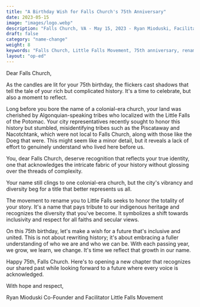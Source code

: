 ```yaml
---
title: "A Birthday Wish for Falls Church's 75th Anniversary"
date: 2023-05-15
image: "images/logo.webp"
description: "Falls Church, VA - May 15, 2023 - Ryan Mioduski, Facilitator of the Little Falls Movement, pens a heartfelt op-ed reflecting on the 75th anniversary of Falls Church, calling for an embrace of the city's true history and a movement toward inclusivity."
draft: false
category: "name-change"
weight: 8
keywords: "Falls Church, Little Falls Movement, 75th anniversary, renaming, inclusivity, diversity, community, Virginia, history, identity"
layout: "op-ed"
---
```


Dear Falls Church,

As the candles are lit for your 75th birthday, the flickers cast shadows that tell the tale of your rich but complicated history. It's a time to celebrate, but also a moment to reflect.

Long before you bore the name of a colonial-era church, your land was cherished by Algonquian-speaking tribes who localized with the Little Falls of the Potomac. Your city representatives recently sought to honor this history but stumbled, misidentifying tribes such as the Piscataway and Nacotchtank, which were not local to Falls Church, along with those like the Doeg that were. This might seem like a minor detail, but it reveals a lack of effort to genuinely understand who lived here before us.

You, dear Falls Church, deserve recognition that reflects your true identity, one that acknowledges the intricate fabric of your history without glossing over the threads of complexity.

Your name still clings to one colonial-era church, but the city's vibrancy and diversity beg for a title that better represents us all.

The movement to rename you to Little Falls seeks to honor the totality of your story. It's a name that pays tribute to our indigenous heritage and recognizes the diversity that you've become. It symbolizes a shift towards inclusivity and respect for all faiths and secular views.

On this 75th birthday, let's make a wish for a future that's inclusive and united. This is not about rewriting history; it's about embracing a fuller understanding of who we are and who we can be. With each passing year, we grow, we learn, we change. It's time we reflect that growth in our name.

Happy 75th, Falls Church. Here's to opening a new chapter that recognizes our shared past while looking forward to a future where every voice is acknowledged.

With hope and respect,

Ryan Mioduski
Co-Founder and Facilitator
Little Falls Movement
